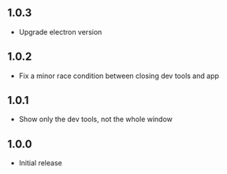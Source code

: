 ## 1.0.3

- Upgrade electron version

## 1.0.2

- Fix a minor race condition between closing dev tools and app

## 1.0.1

- Show only the dev tools, not the whole window

## 1.0.0

- Initial release
